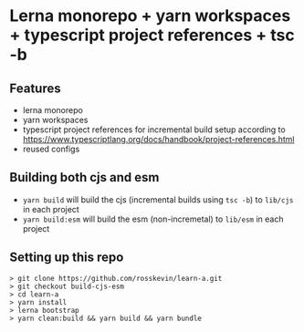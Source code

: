 # Lerna monorepo + yarn workspaces + typescript project references + tsc -b

## Features

- lerna monorepo
- yarn workspaces
- typescript project references for incremental build setup according to https://www.typescriptlang.org/docs/handbook/project-references.html
- reused configs

## Building both cjs and esm

- `yarn build` will build the cjs (incremental builds using `tsc -b`) to `lib/cjs` in each project
- `yarn build:esm` will build the esm (non-incremetal) to `lib/esm` in each project

## Setting up this repo

```
> git clone https://github.com/rosskevin/learn-a.git
> git checkout build-cjs-esm
> cd learn-a
> yarn install
> lerna bootstrap
> yarn clean:build && yarn build && yarn bundle
```
